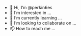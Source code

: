 - 👋 Hi, I’m @perkin6es
- 👀 I’m interested in ...
- 🌱 I’m currently learning ...
- 💞️ I’m looking to collaborate on ...
- 📫 How to reach me ...

<!---
perkin6es/perkin6es is a ✨ special ✨ repository because its `README.md` (this file) appears on your GitHub profile.
You can click the Preview link to take a look at your changes.
--->
